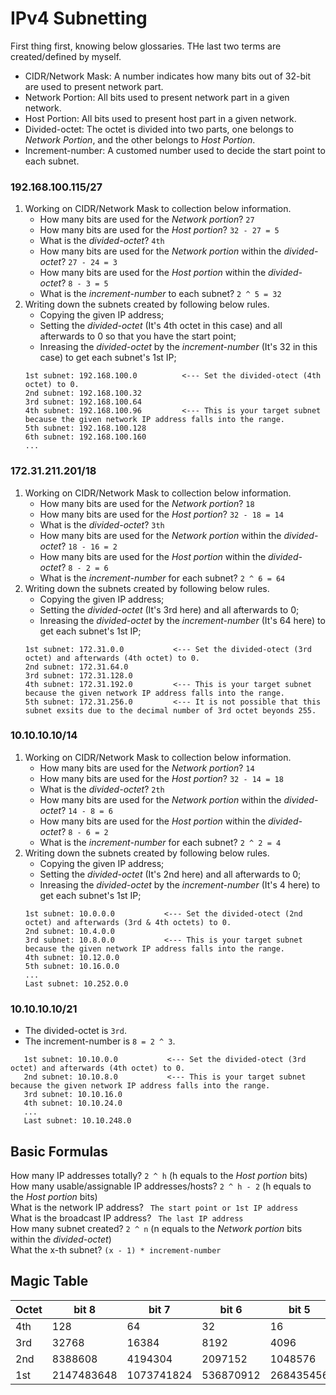 # IPv4 Subnetting
First thing first, knowing below glossaries. THe last two terms are created/defined by myself.
- CIDR/Network Mask: A number indicates how many bits out of 32-bit are used to present network part.
- Network Portion: All bits used to present network part in a given network.
- Host Portion: All bits used to present host part in a given network.
- Divided-octet: The octet is divided into two parts, one belongs to *Network Portion*, and the other belongs to *Host Portion*. 
- Increment-number: A customed number used to decide the start point to each subnet. 

### 192.168.100.115/27
1. Working on CIDR/Network Mask to collection below information.
   - How many bits are used for the *Network portion*? ` 27 `
   - How many bits are used for the *Host portion*? ` 32 - 27 = 5 `
   - What is the *divided-octet*? ` 4th `
   - How many bits are used for the *Network portion* within the *divided-octet*? ` 27 - 24 = 3 `
   - How many bits are used for the *Host portion* within the *divided-octet*? ` 8 - 3 = 5 `
   - What is the *increment-number* to each subnet? ` 2 ^ 5 = 32 `
2. Writing down the subnets created by following below rules.
   - Copying the given IP address;
   - Setting the *divided-octet* (It's 4th octet in this case) and all afterwards to 0 so that you have the start point;
   - Inreasing the *divided-octet* by the *increment-number* (It's 32 in this case) to get each subnet's 1st IP;
   ```
   1st subnet: 192.168.100.0          <--- Set the divided-otect (4th octet) to 0.
   2nd subnet: 192.168.100.32
   3rd subnet: 192.168.100.64
   4th subnet: 192.168.100.96         <--- This is your target subnet because the given network IP address falls into the range.
   5th subnet: 192.168.100.128
   6th subnet: 192.168.100.160
   ...
   ```
### 172.31.211.201/18
1. Working on CIDR/Network Mask to collection below information.
   - How many bits are used for the *Network portion*? ` 18 `
   - How many bits are used for the *Host portion*? ` 32 - 18 = 14 `
   - What is the *divided-octet*? ` 3th `
   - How many bits are used for the *Network portion* within the *divided-octet*? ` 18 - 16 = 2 `
   - How many bits are used for the *Host portion* within the *divided-octet*? ` 8 - 2 = 6 `
   - What is the *increment-number* for each subnet? ` 2 ^ 6 = 64 `
2. Writing down the subnets created by following below rules.
   - Copying the given IP address;
   - Setting the *divided-octet* (It's 3rd here) and all afterwards to 0;
   - Inreasing the *divided-octet* by the *increment-number* (It's 64 here) to get each subnet's 1st IP;
   ```
   1st subnet: 172.31.0.0           <--- Set the divided-otect (3rd octet) and afterwards (4th octet) to 0.
   2nd subnet: 172.31.64.0
   3rd subnet: 172.31.128.0
   4th subnet: 172.31.192.0         <--- This is your target subnet because the given network IP address falls into the range.
   5th subnet: 172.31.256.0         <--- It is not possible that this subnet exsits due to the decimal number of 3rd octet beyonds 255.
   ```
### 10.10.10.10/14
1. Working on CIDR/Network Mask to collection below information.
   - How many bits are used for the *Network portion*? ` 14 `
   - How many bits are used for the *Host portion*? ` 32 - 14 = 18 `
   - What is the *divided-octet*? ` 2th `
   - How many bits are used for the *Network portion* within the *divided-octet*? ` 14 - 8 = 6 `
   - How many bits are used for the *Host portion* within the *divided-octet*? ` 8 - 6 = 2 `
   - What is the *increment-number* for each subnet? ` 2 ^ 2 = 4 `
2. Writing down the subnets created by following below rules.
   - Copying the given IP address;
   - Setting the *divided-octet* (It's 2nd here) and all afterwards to 0;
   - Inreasing the *divided-octet* by the *increment-number* (It's 4 here) to get each subnet's 1st IP;
   ```
   1st subnet: 10.0.0.0           <--- Set the divided-otect (2nd octet) and afterwards (3rd & 4th octets) to 0.
   2nd subnet: 10.4.0.0
   3rd subnet: 10.8.0.0           <--- This is your target subnet because the given network IP address falls into the range.
   4th subnet: 10.12.0.0
   5th subnet: 10.16.0.0
   ...
   Last subnet: 10.252.0.0
   ```
### 10.10.10.10/21
- The divided-octet is `3rd`.
- The increment-number is `8 = 2 ^ 3`.
```
   1st subnet: 10.10.0.0           <--- Set the divided-otect (3rd octet) and afterwards (4th octet) to 0.
   2nd subnet: 10.10.8.0           <--- This is your target subnet because the given network IP address falls into the range.
   3rd subnet: 10.10.16.0
   4th subnet: 10.10.24.0
   ...
   Last subnet: 10.10.248.0
```


## Basic Formulas
How many IP addresses totally? ` 2 ^ h ` (h equals to the *Host portion* bits)  
How many usable/assignable IP addresses/hosts? ` 2 ^ h - 2 ` (h equals to the *Host portion* bits)  
What is the network IP address? ` The start point or 1st IP address`  
What is the broadcast IP address? ` The last IP address`  
How many subnet created? ` 2 ^ n ` (n equals to the *Network portion* bits within the *divided-octet*)  
What the x-th subnet? ` (x - 1) * increment-number `  

## Magic Table
Octet | bit 8    | bit 7    | bit 6   | bit 5   | bit 4   | bit 3  | bit 2  | bit 1  |
------|----------|----------|---------|---------|---------|--------|--------|--------| 
4th   | 128      | 64       | 32      | 16      | 8       | 4      | 2      | 1      |
3rd   | 32768    | 16384    | 8192    | 4096    | 2048    | 1024   | 512    | 256    |
2nd   | 8388608  | 4194304  | 2097152 | 1048576 | 524288  | 262144 | 131072 | 65536  |
1st   |2147483648|1073741824|536870912|268435456|134217728|67108864|33554432|16777216|